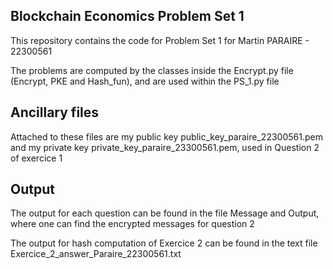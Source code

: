 ## Blockchain Economics Problem Set 1

This repository contains the code for Problem Set 1 for Martin PARAIRE - 22300561

The problems are computed by the classes inside the Encrypt.py file (Encrypt, PKE and Hash_fun), and are used within the PS_1.py file

## Ancillary files

Attached to these files are my public key public_key_paraire_22300561.pem and my private key private_key_paraire_23300561.pem, used in Question 2 of exercice 1

## Output

The output for each question can be found in the file Message and Output, where one can find the encrypted messages for question 2

The output for hash computation of Exercice 2 can be found in the text file Exercice_2_answer_Paraire_22300561.txt
